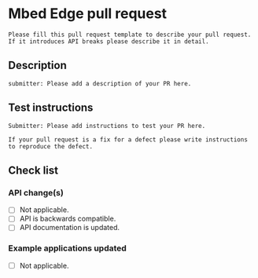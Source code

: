 # Mbed Edge pull request

`
Please fill this pull request template to describe your pull request.
If it introduces API breaks please describe it in detail.
`

## Description

`submitter: Please add a description of your PR here.`

## Test instructions

`Submitter: Please add instructions to test your PR here.`

`If your pull request is a fix for a defect please write instructions
to reproduce the defect.`

## Check list

### API change(s)

 - [ ] Not applicable.
 - [ ] API is backwards compatible.
 - [ ] API documentation is updated.

### Example applications updated

 - [ ] Not applicable.
 

